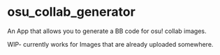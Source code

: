 # osu_collab_generator
An App that allows you to generate a BB code for osu! collab images.

WIP- currently works for Images that are already uploaded somewhere.

